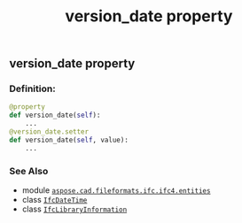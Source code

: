 ﻿---
title: version_date property
second_title: Aspose.CAD for Python via .NET API References
description: 
type: docs
weight: 110
url: /python-net/aspose.cad.fileformats.ifc.ifc4.entities/ifclibraryinformation/version_date/
is_root: false
---

## version_date property

### Definition:
```python
@property
def version_date(self):
    ...
@version_date.setter
def version_date(self, value):
    ...
```

### See Also
* module [`aspose.cad.fileformats.ifc.ifc4.entities`](../../)
* class [`IfcDateTime`](/cad/python-net/aspose.cad.fileformats.ifc.ifc4.types/ifcdatetime)
* class [`IfcLibraryInformation`](/cad/python-net/aspose.cad.fileformats.ifc.ifc4.entities/ifclibraryinformation)

